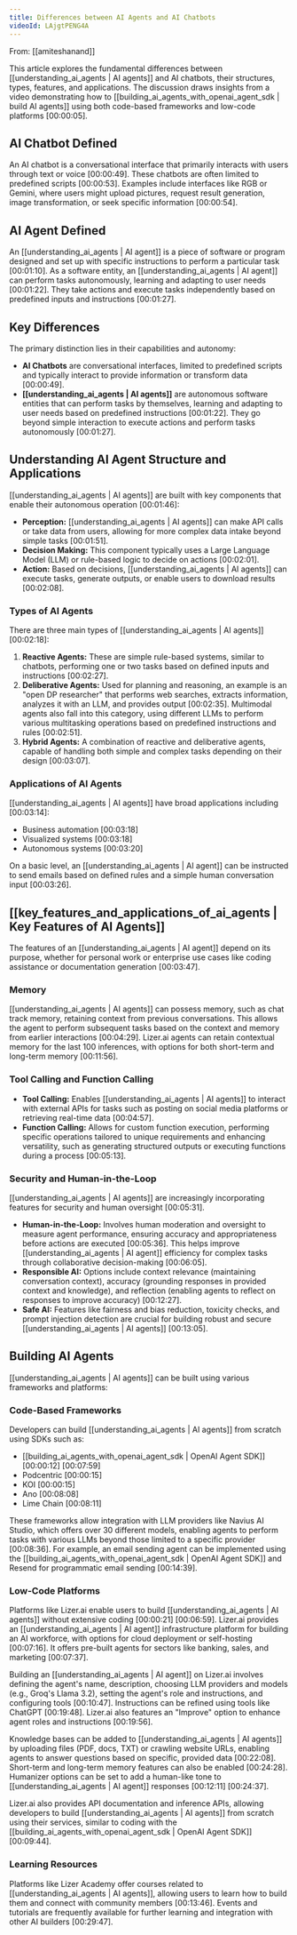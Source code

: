 ```yaml
---
title: Differences between AI Agents and AI Chatbots
videoId: LAjgtPENG4A
---
```


From: [[amiteshanand]] <br/> 

This article explores the fundamental differences between [[understanding_ai_agents | AI agents]] and AI chatbots, their structures, types, features, and applications. The discussion draws insights from a video demonstrating how to [[building_ai_agents_with_openai_agent_sdk | build AI agents]] using both code-based frameworks and low-code platforms <a class="yt-timestamp" data-t="00:00:05">[00:00:05]</a>.

## AI Chatbot Defined

An AI chatbot is a conversational interface that primarily interacts with users through text or voice <a class="yt-timestamp" data-t="00:00:49">[00:00:49]</a>. These chatbots are often limited to predefined scripts <a class="yt-timestamp" data-t="00:00:53">[00:00:53]</a>. Examples include interfaces like RGB or Gemini, where users might upload pictures, request result generation, image transformation, or seek specific information <a class="yt-timestamp" data-t="00:00:54">[00:00:54]</a>.

## AI Agent Defined

An [[understanding_ai_agents | AI agent]] is a piece of software or program designed and set up with specific instructions to perform a particular task <a class="yt-timestamp" data-t="00:01:10">[00:01:10]</a>. As a software entity, an [[understanding_ai_agents | AI agent]] can perform tasks autonomously, learning and adapting to user needs <a class="yt-timestamp" data-t="00:01:22">[00:01:22]</a>. They take actions and execute tasks independently based on predefined inputs and instructions <a class="yt-timestamp" data-t="00:01:27">[00:01:27]</a>.

## Key Differences

The primary distinction lies in their capabilities and autonomy:
*   **AI Chatbots** are conversational interfaces, limited to predefined scripts and typically interact to provide information or transform data <a class="yt-timestamp" data-t="00:00:49">[00:00:49]</a>.
*   **[[understanding_ai_agents | AI agents]]** are autonomous software entities that can perform tasks by themselves, learning and adapting to user needs based on predefined instructions <a class="yt-timestamp" data-t="00:01:22">[00:01:22]</a>. They go beyond simple interaction to execute actions and perform tasks autonomously <a class="yt-timestamp" data-t="00:01:27">[00:01:27]</a>.

## Understanding AI Agent Structure and Applications

[[understanding_ai_agents | AI agents]] are built with key components that enable their autonomous operation <a class="yt-timestamp" data-t="00:01:46">[00:01:46]</a>:
*   **Perception:** [[understanding_ai_agents | AI agents]] can make API calls or take data from users, allowing for more complex data intake beyond simple tasks <a class="yt-timestamp" data-t="00:01:51">[00:01:51]</a>.
*   **Decision Making:** This component typically uses a Large Language Model (LLM) or rule-based logic to decide on actions <a class="yt-timestamp" data-t="00:02:01">[00:02:01]</a>.
*   **Action:** Based on decisions, [[understanding_ai_agents | AI agents]] can execute tasks, generate outputs, or enable users to download results <a class="yt-timestamp" data-t="00:02:08">[00:02:08]</a>.

### Types of AI Agents

There are three main types of [[understanding_ai_agents | AI agents]] <a class="yt-timestamp" data-t="00:02:18">[00:02:18]</a>:
1.  **Reactive Agents:** These are simple rule-based systems, similar to chatbots, performing one or two tasks based on defined inputs and instructions <a class="yt-timestamp" data-t="00:02:27">[00:02:27]</a>.
2.  **Deliberative Agents:** Used for planning and reasoning, an example is an "open DP researcher" that performs web searches, extracts information, analyzes it with an LLM, and provides output <a class="yt-timestamp" data-t="00:02:35">[00:02:35]</a>. Multimodal agents also fall into this category, using different LLMs to perform various multitasking operations based on predefined instructions and rules <a class="yt-timestamp" data-t="00:02:51">[00:02:51]</a>.
3.  **Hybrid Agents:** A combination of reactive and deliberative agents, capable of handling both simple and complex tasks depending on their design <a class="yt-timestamp" data-t="00:03:07">[00:03:07]</a>.

### Applications of AI Agents

[[understanding_ai_agents | AI agents]] have broad applications including <a class="yt-timestamp" data-t="00:03:14">[00:03:14]</a>:
*   Business automation <a class="yt-timestamp" data-t="00:03:18">[00:03:18]</a>
*   Visualized systems <a class="yt-timestamp" data-t="00:03:18">[00:03:18]</a>
*   Autonomous systems <a class="yt-timestamp" data-t="00:03:20">[00:03:20]</a>

On a basic level, an [[understanding_ai_agents | AI agent]] can be instructed to send emails based on defined rules and a simple human conversation input <a class="yt-timestamp" data-t="00:03:26">[00:03:26]</a>.

## [[key_features_and_applications_of_ai_agents | Key Features of AI Agents]]

The features of an [[understanding_ai_agents | AI agent]] depend on its purpose, whether for personal work or enterprise use cases like coding assistance or documentation generation <a class="yt-timestamp" data-t="00:03:47">[00:03:47]</a>.

### Memory
[[understanding_ai_agents | AI agents]] can possess memory, such as chat track memory, retaining context from previous conversations. This allows the agent to perform subsequent tasks based on the context and memory from earlier interactions <a class="yt-timestamp" data-t="00:04:29">[00:04:29]</a>. Lizer.ai agents can retain contextual memory for the last 100 inferences, with options for both short-term and long-term memory <a class="yt-timestamp" data-t="00:11:56">[00:11:56]</a>.

### Tool Calling and Function Calling
*   **Tool Calling:** Enables [[understanding_ai_agents | AI agents]] to interact with external APIs for tasks such as posting on social media platforms or retrieving real-time data <a class="yt-timestamp" data-t="00:04:57">[00:04:57]</a>.
*   **Function Calling:** Allows for custom function execution, performing specific operations tailored to unique requirements and enhancing versatility, such as generating structured outputs or executing functions during a process <a class="yt-timestamp" data-t="00:05:13">[00:05:13]</a>.

### Security and Human-in-the-Loop
[[understanding_ai_agents | AI agents]] are increasingly incorporating features for security and human oversight <a class="yt-timestamp" data-t="00:05:31">[00:05:31]</a>.
*   **Human-in-the-Loop:** Involves human moderation and oversight to measure agent performance, ensuring accuracy and appropriateness before actions are executed <a class="yt-timestamp" data-t="00:05:36">[00:05:36]</a>. This helps improve [[understanding_ai_agents | AI agent]] efficiency for complex tasks through collaborative decision-making <a class="yt-timestamp" data-t="00:06:05">[00:06:05]</a>.
*   **Responsible AI:** Options include context relevance (maintaining conversation context), accuracy (grounding responses in provided context and knowledge), and reflection (enabling agents to reflect on responses to improve accuracy) <a class="yt-timestamp" data-t="00:12:27">[00:12:27]</a>.
*   **Safe AI:** Features like fairness and bias reduction, toxicity checks, and prompt injection detection are crucial for building robust and secure [[understanding_ai_agents | AI agents]] <a class="yt-timestamp" data-t="00:13:05">[00:13:05]</a>.

## Building AI Agents

[[understanding_ai_agents | AI agents]] can be built using various frameworks and platforms:

### Code-Based Frameworks
Developers can build [[understanding_ai_agents | AI agents]] from scratch using SDKs such as:
*   [[building_ai_agents_with_openai_agent_sdk | OpenAI Agent SDK]] <a class="yt-timestamp" data-t="00:00:12">[00:00:12]</a> <a class="yt-timestamp" data-t="00:07:59">[00:07:59]</a>
*   Podcentric <a class="yt-timestamp" data-t="00:00:15">[00:00:15]</a>
*   KOI <a class="yt-timestamp" data-t="00:00:15">[00:00:15]</a>
*   Ano <a class="yt-timestamp" data-t="00:08:08">[00:08:08]</a>
*   Lime Chain <a class="yt-timestamp" data-t="00:08:11">[00:08:11]</a>

These frameworks allow integration with LLM providers like Navius AI Studio, which offers over 30 different models, enabling agents to perform tasks with various LLMs beyond those limited to a specific provider <a class="yt-timestamp" data-t="00:08:36">[00:08:36]</a>. For example, an email sending agent can be implemented using the [[building_ai_agents_with_openai_agent_sdk | OpenAI Agent SDK]] and Resend for programmatic email sending <a class="yt-timestamp" data-t="00:14:39">[00:14:39]</a>.

### Low-Code Platforms
Platforms like Lizer.ai enable users to build [[understanding_ai_agents | AI agents]] without extensive coding <a class="yt-timestamp" data-t="00:00:21">[00:00:21]</a> <a class="yt-timestamp" data-t="00:06:59">[00:06:59]</a>. Lizer.ai provides an [[understanding_ai_agents | AI agent]] infrastructure platform for building an AI workforce, with options for cloud deployment or self-hosting <a class="yt-timestamp" data-t="00:07:16">[00:07:16]</a>. It offers pre-built agents for sectors like banking, sales, and marketing <a class="yt-timestamp" data-t="00:07:37">[00:07:37]</a>.

Building an [[understanding_ai_agents | AI agent]] on Lizer.ai involves defining the agent's name, description, choosing LLM providers and models (e.g., Groq's Llama 3.2), setting the agent's role and instructions, and configuring tools <a class="yt-timestamp" data-t="00:10:47">[00:10:47]</a>. Instructions can be refined using tools like ChatGPT <a class="yt-timestamp" data-t="00:19:48">[00:19:48]</a>. Lizer.ai also features an "Improve" option to enhance agent roles and instructions <a class="yt-timestamp" data-t="00:19:56">[00:19:56]</a>.

Knowledge bases can be added to [[understanding_ai_agents | AI agents]] by uploading files (PDF, docs, TXT) or crawling website URLs, enabling agents to answer questions based on specific, provided data <a class="yt-timestamp" data-t="00:22:08">[00:22:08]</a>. Short-term and long-term memory features can also be enabled <a class="yt-timestamp" data-t="00:24:28">[00:24:28]</a>. Humanizer options can be set to add a human-like tone to [[understanding_ai_agents | AI agent]] responses <a class="yt-timestamp" data-t="00:12:11">[00:12:11]</a> <a class="yt-timestamp" data-t="00:24:37">[00:24:37]</a>.

Lizer.ai also provides API documentation and inference APIs, allowing developers to build [[understanding_ai_agents | AI agents]] from scratch using their services, similar to coding with the [[building_ai_agents_with_openai_agent_sdk | OpenAI Agent SDK]] <a class="yt-timestamp" data-t="00:09:44">[00:09:44]</a>.

### Learning Resources
Platforms like Lizer Academy offer courses related to [[understanding_ai_agents | AI agents]], allowing users to learn how to build them and connect with community members <a class="yt-timestamp" data-t="00:13:46">[00:13:46]</a>. Events and tutorials are frequently available for further learning and integration with other AI builders <a class="yt-timestamp" data-t="00:29:47">[00:29:47]</a>.